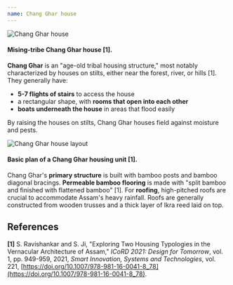 ```yaml
---
name: Chang Ghar house
---
```


![Chang Ghar house](images/chang-ghar-house.png)

#### Mising-tribe Chang Ghar house [1].

**Chang Ghar** is an "age-old tribal housing structure," most notably characterized by houses on stilts, either near the forest, river, or hills [1]. They generally have:

- **5-7 flights of stairs** to access the house
- a rectangular shape, with **rooms that open into each other**
- **boats underneath the house** in areas that flood easily

By raising the houses on stilts, Chang Ghar houses field against moisture and pests.

![Chang Ghar house layout](images/chang-ghar-layout.png)

#### Basic plan of a Chang Ghar housing unit [1].

Chang Ghar's **primary structure** is built with bamboo posts and bamboo diagonal bracings. **Permeable bamboo flooring** is made with "split bamboo and finished with flattened bamboo" [1]. For **roofing**, high-pitched roofs are crucial to accommodate Assam's heavy rainfall. Roofs are generally constructed from wooden trusses and a thick layer of Ikra reed laid on top.

## References

**[1]** S. Ravishankar and S. Ji, "Exploring Two Housing Typologies in the Vernacular Architecture of Assam," _ICoRD 2021: Design for Tomorrow_, vol. 1, pp. 949-959, 2021, _Smart Innovation, Systems and Technologies_, vol. 221, [https://doi.org/10.1007/978-981-16-0041-8_78](https://doi.org/10.1007/978-981-16-0041-8_78).
